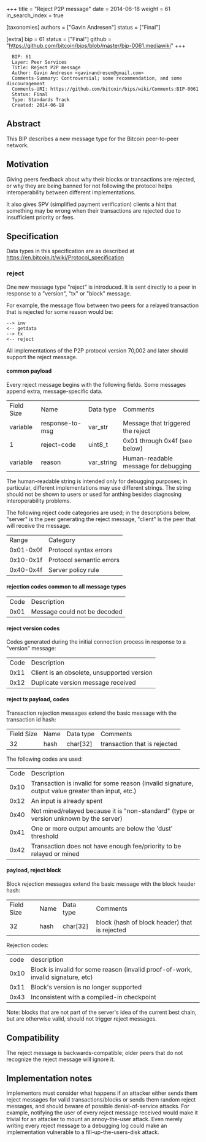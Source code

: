 +++
title = "Reject P2P message"
date = 2014-06-18
weight = 61
in_search_index = true

[taxonomies]
authors = ["Gavin Andresen"]
status = ["Final"]

[extra]
bip = 61
status = ["Final"]
github = "https://github.com/bitcoin/bips/blob/master/bip-0061.mediawiki"
+++

      BIP: 61
      Layer: Peer Services
      Title: Reject P2P message
      Author: Gavin Andresen <gavinandresen@gmail.com>
      Comments-Summary: Controversial; some recommendation, and some discouragement
      Comments-URI: https://github.com/bitcoin/bips/wiki/Comments:BIP-0061
      Status: Final
      Type: Standards Track
      Created: 2014-06-18

## Abstract

This BIP describes a new message type for the Bitcoin peer-to-peer
network.

## Motivation

Giving peers feedback about why their blocks or transactions are
rejected, or why they are being banned for not following the protocol
helps interoperability between different implementations.

It also gives SPV (simplified payment verification) clients a hint that
something may be wrong when their transactions are rejected due to
insufficient priority or fees.

## Specification

Data types in this specification are as described at
<https://en.bitcoin.it/wiki/Protocol_specification>

### reject

One new message type "reject" is introduced. It is sent directly to a
peer in response to a "version", "tx" or "block" message.

For example, the message flow between two peers for a relayed
transaction that is rejected for some reason would be:

`--> inv`  
`<-- getdata`  
`--> tx`  
`<-- reject`

All implementations of the P2P protocol version 70,002 and later should
support the reject message.

#### common payload

Every reject message begins with the following fields. Some messages
append extra, message-specific data.

|            |                 |             |                                      |
|------------|-----------------|-------------|--------------------------------------|
| Field Size | Name            | Data type   | Comments                             |
| variable   | response-to-msg | var\_str    | Message that triggered the reject    |
| 1          | reject-code     | uint8\_t    | 0x01 through 0x4f (see below)        |
| variable   | reason          | var\_string | Human-readable message for debugging |

The human-readable string is intended only for debugging purposes; in
particular, different implementations may use different strings. The
string should not be shown to users or used for anthing besides
diagnosing interoperability problems.

The following reject code categories are used; in the descriptions
below, "server" is the peer generating the reject message, "client" is
the peer that will receive the message.

|           |                          |
|-----------|--------------------------|
| Range     | Category                 |
| 0x01-0x0f | Protocol syntax errors   |
| 0x10-0x1f | Protocol semantic errors |
| 0x40-0x4f | Server policy rule       |

#### rejection codes common to all message types

|      |                              |
|------|------------------------------|
| Code | Description                  |
| 0x01 | Message could not be decoded |

#### reject version codes

Codes generated during the initial connection process in response to a
"version" message:

|      |                                            |
|------|--------------------------------------------|
| Code | Description                                |
| 0x11 | Client is an obsolete, unsupported version |
| 0x12 | Duplicate version message received         |

#### reject tx payload, codes

Transaction rejection messages extend the basic message with the
transaction id hash:

|            |      |            |                              |
|------------|------|------------|------------------------------|
| Field Size | Name | Data type  | Comments                     |
| 32         | hash | char\[32\] | transaction that is rejected |

The following codes are used:

|      |                                                                                                   |
|------|---------------------------------------------------------------------------------------------------|
| Code | Description                                                                                       |
| 0x10 | Transaction is invalid for some reason (invalid signature, output value greater than input, etc.) |
| 0x12 | An input is already spent                                                                         |
| 0x40 | Not mined/relayed because it is "non-standard" (type or version unknown by the server)            |
| 0x41 | One or more output amounts are below the 'dust' threshold                                         |
| 0x42 | Transaction does not have enough fee/priority to be relayed or mined                              |

#### payload, reject block

Block rejection messages extend the basic message with the block header
hash:

|            |      |            |                                               |
|------------|------|------------|-----------------------------------------------|
| Field Size | Name | Data type  | Comments                                      |
| 32         | hash | char\[32\] | block (hash of block header) that is rejected |

Rejection codes:

|      |                                                                                  |
|------|----------------------------------------------------------------------------------|
| code | description                                                                      |
| 0x10 | Block is invalid for some reason (invalid proof-of-work, invalid signature, etc) |
| 0x11 | Block's version is no longer supported                                           |
| 0x43 | Inconsistent with a compiled-in checkpoint                                       |

Note: blocks that are not part of the server's idea of the current best
chain, but are otherwise valid, should not trigger reject messages.

## Compatibility

The reject message is backwards-compatible; older peers that do not
recognize the reject message will ignore it.

## Implementation notes

Implementors must consider what happens if an attacker either sends them
reject messages for valid transactions/blocks or sends them random
reject messages, and should beware of possible denial-of-service
attacks. For example, notifying the user of every reject message
received would make it trivial for an attacker to mount an
annoy-the-user attack. Even merely writing every reject message to a
debugging log could make an implementation vulnerable to a
fill-up-the-users-disk attack.
